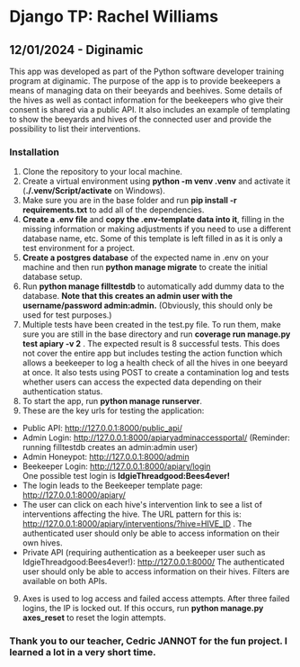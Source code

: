 # Django TP: Rachel Williams
## 12/01/2024 - Diginamic

This app was developed as part of the Python software developer training program at diginamic. The purpose of the app is to provide beekeepers a means of managing data on their beeyards and beehives. Some details of the hives as well as contact information for the beekeepers who give their consent is shared via a public API. It also includes an example of templating to show the beeyards and hives of the connected user and provide the possibility to list their interventions.

### Installation

1. Clone the repository to your local machine.
2. Create a virtual environment using **python -m venv .venv** and activate it (**./.venv/Script/activate** on Windows).
3. Make sure you are in the base folder and run **pip install -r requirements.txt** to add all of the dependencies.
4. **Create a .env file** and **copy the .env-template data into it**, filling in the missing information or making adjustments if you need to use a different database name, etc. Some of this template is left filled in as it is only a test environment for a project.
5. **Create a postgres database** of the expected name in .env on your machine and then run **python manage migrate** to create the initial database setup.
6. Run **python manage filltestdb** to automatically add dummy data to the database. __Note that this creates an admin user with the username/password **admin:admin**.__ (Obviously, this should only be used for test purposes.)
7. Multiple tests have been created in the test.py file. To run them, make sure you are still in the base directory and run **coverage run manage.py test apiary -v 2** . The expected result is 8 successful tests. This does not cover the entire app but includes testing the action function which allows a beekeeper to log a health check of all the hives in one beeyard at once. It also tests using POST to create a contamination log and tests whether users can access the expected data depending on their authentication status.
8. To start the app, run **python manage runserver**.
9. These are the key urls for testing the application:
- Public API: http://127.0.0.1:8000/public_api/
- Admin Login: http://127.0.0.1:8000/apiaryadminaccessportal/ (Reminder: running filltestdb creates an admin:admin user)
- Admin Honeypot: http://127.0.0.1:8000/admin
- Beekeeper Login: http://127.0.0.1:8000/apiary/login  
  One possible test login is **IdgieThreadgood:Bees4ever!**
- The login leads to the Beekeeper template page: http://127.0.0.1:8000/apiary/
- The user can click on each hive's intervention link to see a list of interventions affecting the hive. The URL pattern for this is: http://127.0.0.1:8000/apiary/interventions/?hive=HIVE_ID . The authenticated user should only be able to access information on their own hives.
- Private API (requiring authentication as a beekeeper user such as IdgieThreadgood:Bees4ever!): http://127.0.0.1:8000/ The authenticated user should only be able to access information on their hives. Filters are available on both APIs.
9. Axes is used to log access and failed access attempts. After three failed logins, the IP is locked out. If this occurs, run **python manage.py axes_reset** to reset the login attempts.

### Thank you to our teacher, Cedric JANNOT for the fun project. I learned a lot in a very short time. 